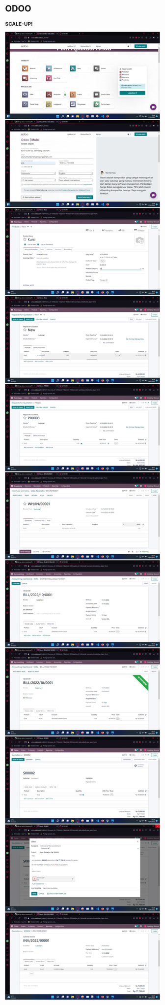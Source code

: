 <h1>
  ODOO
</h1>
<h3>
  SCALE-UP!
</h3>

<img src="pic1.png">
<img src="pic2.png">
<img src="pic3.png">
<img src="pic4.png">
<img src="pic5.png">
<img src="pic6.png">
<img src="pic7.png">
<img src="pic8.png">
<img src="pic9.png">
<img src="pic10.png">
<img src="pic11.png">
